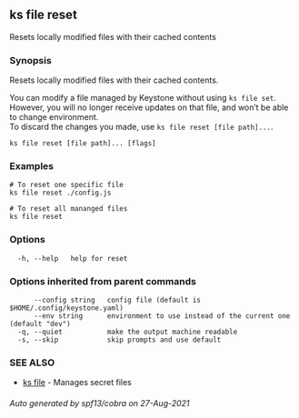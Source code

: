 ## ks file reset

Resets locally modified files with their cached contents

### Synopsis

Resets locally modified files with their cached contents.

You can modify a file managed by Keystone without using `ks file set`.
However, you will no longer receive updates on that file, and won’t be able
to change environment.  
To discard the changes you made, use `ks file reset [file path]...`.

```
ks file reset [file path]... [flags]
```

### Examples

```
# To reset one specific file
ks file reset ./config.js

# To reset all mananged files
ks file reset

```

### Options

```
  -h, --help   help for reset
```

### Options inherited from parent commands

```
      --config string   config file (default is $HOME/.config/keystone.yaml)
      --env string      environment to use instead of the current one (default "dev")
  -q, --quiet           make the output machine readable
  -s, --skip            skip prompts and use default
```

### SEE ALSO

* [ks file](ks_file.md)	 - Manages secret files

###### Auto generated by spf13/cobra on 27-Aug-2021
